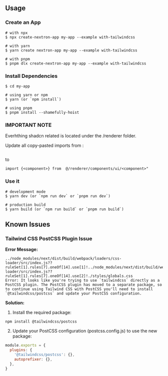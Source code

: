 ## Usage

### Create an App

```
# with npx
$ npx create-nextron-app my-app --example with-tailwindcss

# with yarn
$ yarn create nextron-app my-app --example with-tailwindcss

# with pnpm
$ pnpm dlx create-nextron-app my-app --example with-tailwindcss
```

### Install Dependencies

```
$ cd my-app

# using yarn or npm
$ yarn (or `npm install`)

# using pnpm
$ pnpm install --shamefully-hoist
```

### IMPORTANT NOTE
Everhthing shadcn related is located under the /renderer folder.

Update all copy-pasted imports from :
```import {<component>} from  @/components/ui/<component>"
```
to 
```
import {<component>} from  @/renderer/components/ui/<component>"
```

### Use it

```
# development mode
$ yarn dev (or `npm run dev` or `pnpm run dev`)

# production build
$ yarn build (or `npm run build` or `pnpm run build`)
```

## Known Issues

### Tailwind CSS PostCSS Plugin Issue

**Error Message:**
```
../node_modules/next/dist/build/webpack/loaders/css-loader/src/index.js??ruleSet[1].rules[7].oneOf[14].use[1]!../node_modules/next/dist/build/webpack/loaders/postcss-loader/src/index.js??ruleSet[1].rules[7].oneOf[14].use[2]!./styles/globals.css
Error: It looks like you're trying to use `tailwindcss` directly as a PostCSS plugin. The PostCSS plugin has moved to a separate package, so to continue using Tailwind CSS with PostCSS you'll need to install `@tailwindcss/postcss` and update your PostCSS configuration.
```

**Solution:**
1. Install the required package:
```
npm install @tailwindcss/postcss
```

2. Update your PostCSS configuration (postcss.config.js) to use the new package:
```javascript
module.exports = {
  plugins: {
    '@tailwindcss/postcss': {},
    autoprefixer: {},
  },
}
```
